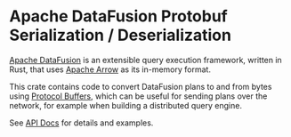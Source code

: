 <!---
  Licensed to the Apache Software Foundation (ASF) under one
  or more contributor license agreements.  See the NOTICE file
  distributed with this work for additional information
  regarding copyright ownership.  The ASF licenses this file
  to you under the Apache License, Version 2.0 (the
  "License"); you may not use this file except in compliance
  with the License.  You may obtain a copy of the License at

    http://www.apache.org/licenses/LICENSE-2.0

  Unless required by applicable law or agreed to in writing,
  software distributed under the License is distributed on an
  "AS IS" BASIS, WITHOUT WARRANTIES OR CONDITIONS OF ANY
  KIND, either express or implied.  See the License for the
  specific language governing permissions and limitations
  under the License.
-->

# Apache DataFusion Protobuf Serialization / Deserialization

[Apache DataFusion] is an extensible query execution framework, written in Rust, that uses [Apache Arrow] as its in-memory format.

This crate contains code to convert DataFusion plans to and from bytes using [Protocol Buffers],
which can be useful for sending plans over the network, for example when building a distributed
query engine.

See [API Docs] for details and examples.

[Apache Arrow]: https://arrow.apache.org/
[Apache DataFusion]: https://datafusion.apache.org/
[Protocol Buffers]: https://protobuf.dev/
[API Docs]: http://docs.rs/datafusion-proto/latest
